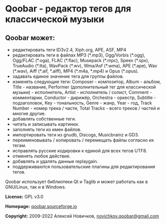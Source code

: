 ﻿# Qoobar - редактор тегов для классической музыки

## Qoobar может:

- редактировать теги ID3v2.4, Xiph.org, APE, ASF, MP4
- редактировать теги в файлах MP3 (\*.mp3), Ogg/Vorbis (\*.ogg), Ogg/FLAC (\*.oga),
  FLAC (\*.flac), Musepack (\*.mpc), Speex (\*.spx), TrueAudio (\*.tta),
  WavPack (\*.wv), Wma/Asf (\*.wma), APE (\*.ape), Wav (\*.wav),
  Aiff (\*.aif, \*.aiff), MP4 (\*.m4a, \*.mp4) и Opus (\*.opus).
- задавать единое значение тега для группы файлов.
- изменять следующие теги:
  Composer - композитор, Album - альбом, Title - название,
  Performer (дополнительный тег для классической музыки) - исполнитель,
  Artist - исполнитель / солист, Comment - комментарии,
  Conductor - дирижёр, Orchestra - оркестр, Subtitle - подзаголовок,
  Key - тональность, Genre - жанр,
  Year - год, Track Number - номер трека / части,
  Total Tracks - всего треков / частей
  и многие другие.
- добавлять собственные теги.
- читать и записывать картинки.
- заполнять теги из имен файлов.
- импортировать теги из gnudb, Discogs, Musicbrainz и GD3.
- переименовывать / копировать / перемещать файлы согласно их тегам.
- исправлять русские кодировки к единой для всех тегов UTF8.
- отменять любое действие.
- добавлять и удалять данные replaygain.
- поддерживаются пользовательские плагины для редактирования тегов.

Qoobar использует библиотеки Qt и Taglib
и может работать как в GNU/Linux, так и в Windows.

**License:** GPL v3.0

**Homepage:** [qoobar.sourceforge.io](https://qoobar.sourceforge.io)

**Copyright:** 2009-2022 Алексей Новичков, novichkov.qoobar@gmail.com
